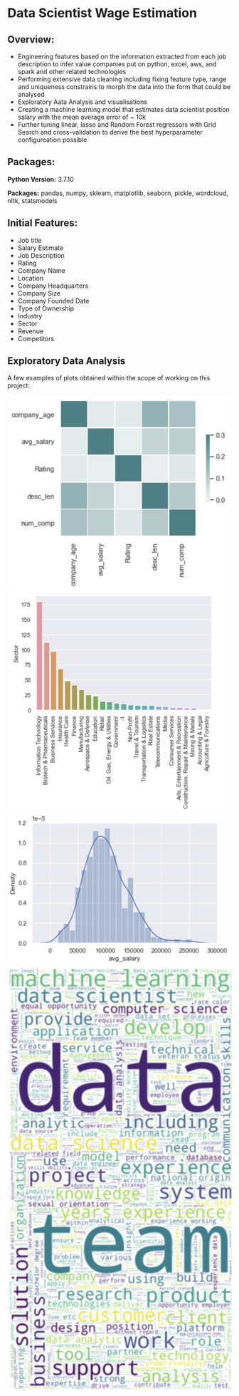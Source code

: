 # Data Scientist Wage Estimation
## Overview:
* Engineering features based on the information extracted from each job description to infer value companies put on python, excel, aws, and spark and other related technologies
* Performing extensive data cleaning including fixing feature type, range and uniqueness constrains to morph the data into the form that could be analysed 
* Exploratory Aata Analysis and visualisations
* Creating a machine learning model that estimates data scientist position salary with the mean average error of ~ 10k
* Further tuning linear, lasso and Random Forest regressors with Grid Search and cross-validation to derive the best hyperparameter configureation possible

## Packages:
**Python Version:** 3.7.10

**Packages:** pandas, numpy, sklearn, matplotlib, seaborn, pickle, wordcloud, nltk, statsmodels

## Initial Features:
*	Job title
*	Salary Estimate
*	Job Description
*	Rating
*	Company Name
*	Location
*	Company Headquarters 
*	Company Size
*	Company Founded Date
*	Type of Ownership 
*	Industry
*	Sector
*	Revenue
*	Competitors

## Exploratory Data Analysis
A few examples of plots obtained within the scope of working on this project:

![alt text](https://github.com/paabes/Data-Science/blob/main/Glassdoor%20project/plot_extracts/correlation_matrix_heatmap.png "Correlation Matrix Heatmap")
![alt text](https://github.com/paabes/Data-Science/blob/main/Glassdoor%20project/plot_extracts/sector_barchart.png "Job Opportunities Per Sector")
![alt text](https://github.com/paabes/Data-Science/blob/main/Glassdoor%20project/plot_extracts/wage_distribution.png "Wage Distribution")
![alt text](https://github.com/paabes/Data-Science/blob/main/Glassdoor%20project/plot_extracts/wordcloud_image.jpg "Wordcloud Image")
